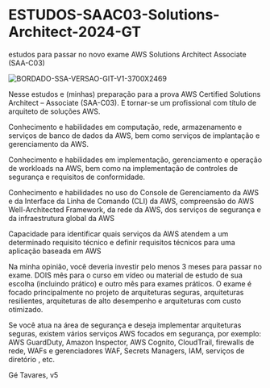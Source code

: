 # ESTUDOS-SAAC03-Solutions-Architect-2024-GT
estudos para passar no novo exame AWS Solutions Architect Associate (SAA-C03)

![BORDADO-SSA-VERSAO-GIT-V1-3700X2469](https://github.com/rogtavares/ESTUDOS-SAAC03-Solutions-Architect-2024-GT/assets/91990479/8c0e3301-88f2-49c0-8922-211d2a177732)


 Nesse  estudos e (minhas) preparação para a prova AWS Certified Solutions Architect – Associate (SAA-C03). 
 E tornar-se um profissional com título de arquiteto de soluções AWS.


Conhecimento e habilidades em computação, rede, armazenamento e serviços de banco de dados da AWS, bem como serviços de implantação e gerenciamento da AWS.

Conhecimento e habilidades em implementação, gerenciamento e operação de workloads na AWS, bem como na implementação de controles de segurança e requisitos de conformidade.

Conhecimento e habilidades no uso do Console de Gerenciamento da AWS e da Interface da Linha de Comando (CLI) da AWS, compreensão do AWS Well-Architected Framework, da rede da AWS, dos serviços de segurança e da infraestrutura global da AWS


Capacidade para identificar quais serviços da AWS atendem a um determinado requisito técnico e definir requisitos técnicos para uma aplicação baseada em AWS

Na minha opinião, você deveria investir pelo menos 3 meses para passar no exame. DOIS mês para o curso em vídeo ou material de estudo de sua escolha (incluindo prático) 
e outro mês para exames práticos. O exame é focado principalmente no projeto de arquiteturas seguras, arquiteturas resilientes, arquiteturas de alto desempenho e arquiteturas com custo otimizado.

Se você atua na área de segurança e deseja implementar arquiteturas seguras, existem vários serviços AWS focados em segurança, 
por exemplo: AWS GuardDuty, Amazon Inspector, AWS Cognito, CloudTrail, firewalls de rede, WAFs e gerenciadores WAF, Secrets Managers, IAM, serviços de diretório , etc.


Gé  Tavares, v5